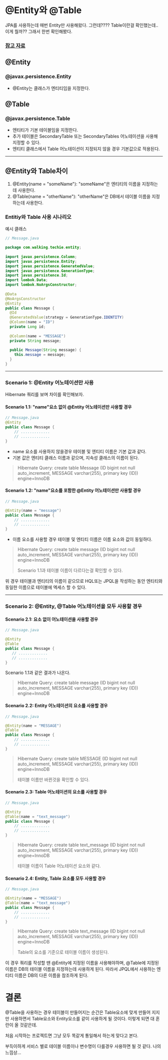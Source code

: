 # @Entity와 @Table

JPA를 사용하는데 매번 Entity만 사용해왔다.
그런데???? Table이란걸 확인했는데.. 이게 뭘까?? 그래서 한번 확인해봤다.

### [참고 자료](https://walkingtechie.blogspot.com/2019/06/difference-between-entity-and-table.html)

## @Entity

### @javax.persistence.Entity

- @Entity는 클래스가 엔티티임을 지정한다.



## @Table

### @javax.persistence.Table

- 엔티티가 기본 테이블임을 지정한다.
- 추가 테이블은 SecondaryTable 또는 SecondaryTables 어노테이션을 사용해 지정할 수 있다.
- 엔티티 클래스에서 Table 어노테이션이 지정되지 않을 경우 기본값으로 적용된다.

---

## @Entity와 Table차이

1. @Entity(name = "someName"): "someName"은 엔티티의 이름을 지정하는 데 사용한다.
2. @Table(name = "otherName"): "otherName"은 DB에서 테이블 이름을 지정하는데  사용한다.

### Entitiy와 Table 사용 시나리오

예시 클래스
```java
// Message.java

package com.walking.techie.entity;
 
import javax.persistence.Column;
import javax.persistence.Entity;
import javax.persistence.GeneratedValue;
import javax.persistence.GenerationType;
import javax.persistence.Id;
import lombok.Data;
import lombok.NoArgsConstructor;
 
@Data
@NoArgsConstructor
@Entity
public class Message {
  @Id
  @GeneratedValue(strategy = GenerationType.IDENTITY)
  @Column(name = "ID")
  private Long id;
 
  @Column(name = "MESSAGE")
  private String message;
 
  public Message(String message) {
    this.message = message;
  }
}
```

---

### Scenario 1: @Entity 어노테이션만 사용

Hibernate 쿼리를 보며 차이를 확인해보자.

#### Scenario 1.1: "name"요소 없이 @Entity 어노테이션만 사용할 경우

```java
// Message.java
@Entity
public class Message {
    // .............
    // .............
}
```

- name 요소를 사용하지 않을경우 테이블 및 엔티티 이름은 기본 값과 같다.
- 기본 값은 엔티티 클래스 이름과 같으며, 지속성 클래스의 이름이 된다.

> Hibernate Query: create table Message (ID bigint not null auto_increment, MESSAGE varchar(255), primary key (ID)) engine=InnoDB

#### Scenario 1.2: "name"요소를 포함한 @Entity 어노테이션만 사용할 경우

```java
// Message.java

@Entity(name = "message")
public class Message {
    // .............
    // .............
}
```

- 이름 요소를 사용할 경우 테이블 및 엔티티 이름은 이름 요소와 값이 동일하다.

> Hibernate Query: create table message (ID bigint not null auto_increment, MESSAGE varchar(255), primary key (ID)) engine=InnoDB
> 
> Scenario 1.1과 테이블 이름이 다르다는걸 확인할 수 있다.




위 경우 테이블과 엔티티의 이름이 같으므로 HQL또는 JPQL을 작성하는 동안 엔티티와 동일한 이름으로 테이블에 엑세스 할 수 있다.

---

### Scenario 2: @Entity, @Table 어노테이션을 모두 사용할 경우

#### Scenario 2.1: 요소 없이 어노테이션을 사용할 경우

```java
// Message.java

@Entity
@Table
public class Message {
   // .............
   // .............
}
```

Scenario 1.1과 같은 결과가 나온다.

> Hibernate Query: create table message (ID bigint not null auto_increment, MESSAGE varchar(255), primary key (ID)) engine=InnoDB

#### Scenario 2.2: Entity 어노테이션의 요소를 사용할 경우

```java
// Message.java

@Entity(name = "MESSAGE")
@Table
public class Message {
    // .............
    // .............
}
```

> Hibernate Query: create table MESSAGE (ID bigint not null auto_increment, MESSAGE varchar(255), primary key (ID)) engine=InnoDB
>
> 테이블 이름만 바뀐것을 확인할 수 있다.


#### Scenario 2.3: Table 어노테이션의 요소를 사용할 경우

```java
// Message.java

@Entity
@Table(name = "text_message")
public class Message {
    // .............
    // .............
}
```

> Hibernate Query: create table text_message (ID bigint not null auto_increment, MESSAGE varchar(255), primary key (ID)) engine=InnoDB
> 
> 테이블 이름이 Table 어노테이션 요소와 같다.

#### Scenario 2.4: Entity, Table 요소를 모두 사용할 경우

```java
// Message.java

@Entity(name = "MESSAGE")
@Table(name = "text_message")
public class Message {
    // .............
    // .............
}
```

> Hibernate Query: create table text_message (ID bigint not null auto_increment, MESSAGE varchar(255), primary key (ID)) engine=InnoDB
> 
> Table의 요소를 기준으로 테이블 이름이 생성된다.

이 경우 쿼리를 작성할 땐 @Entity에 지정된 이름을 사용해야하며, 
@Table에 지정된 이름은 DB의 테이블 이름을 지정하는데 사용하게 된다. 
따라서 JPQL에서 사용하는 엔티티 이름은 DB의 다른 이름을 참조하게 된다.


# 결론 

@Table을 사용하는 경우 테이블이 만들어지는 순간은 Table요소에 맞게 만들어 지지만 사용하면서 Table요소와 Entity요소를 같이 사용하게 될 것이다.
이렇게 되면 대 혼란이 올 것같은데.

처음 시작하는 프로젝트면 그냥 모두 똑같게 통일해서 하는게 맞다고 본다.

부득이하게 서비스 별로 테이블 이름이나 변수명이 다를경우 사용하면 될 것 같다. 나의 느낌상...